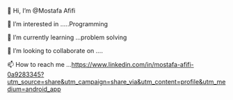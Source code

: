 👋 Hi, I’m @Mostafa Afifi 

👀 I’m interested in .....Programming 

🌱 I’m currently learning ...problem solving 

💞️ I’m looking to collaborate on ....

📫 How to reach me ...https://www.linkedin.com/in/mostafa-afifi-0a9283345?utm_source=share&utm_campaign=share_via&utm_content=profile&utm_medium=android_app

<!---
1mostafa192/1mostafa192 is a ✨ special ✨ repository because its `README.md` (this file) appears on your GitHub profile.
You can click the Preview link to take a look at your changes.
--->

